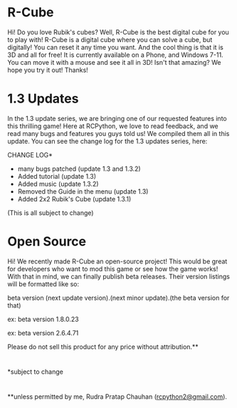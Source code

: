 # R-Cube

Hi! Do you love Rubik's cubes? Well, R-Cube is the best digital cube for you to play with!
R-Cube is a digital cube where you can solve a cube, but digitally! You can reset it any time you want. And the cool thing is that it is 3D and all for free! It is currently available on a Phone, and Windows 7-11. You can move it with a mouse and see it all in 3D! Isn't that amazing? We hope you try it out! Thanks!

# 1.3 Updates

In the 1.3 update series, we are bringing one of our requested features into this thrilling game! Here at RCPython, we love to read feedback, and we read many bugs and features you guys told us! We compiled them all in this update. You can see the change log for the 1.3 updates series, here:

CHANGE LOG*

- many bugs patched (update 1.3 and 1.3.2)
- Added tutorial (update 1.3)
- Added music (update 1.3.2)
- Removed the Guide in the menu (update 1.3)
- Added 2x2 Rubik's Cube (update 1.3.1)
  
(This is all subject to change)

# Open Source

Hi! We recently made R-Cube an open-source project! This would be great for developers who want to mod this game or see how the game works! With that in mind, we can finally publish beta releases. Their version listings will be formatted like so:

  beta version (next update version).(next minor update).(the beta version for that)
  
  ex:
  beta version 1.8.0.23
  
  ex:
  beta version 2.6.4.71

Please do not sell this product for any price without attribution.**

#

*subject to change
#
**unless permitted by me, Rudra Pratap Chauhan (rcpython2@gmail.com).

